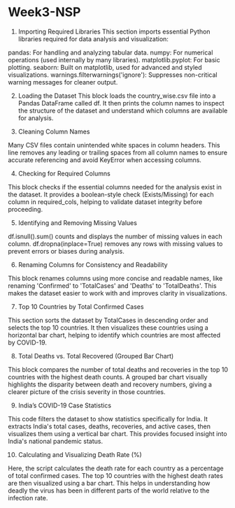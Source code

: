 # Week3-NSP

1. Importing Required Libraries
This section imports essential Python libraries required for data analysis and visualization:

pandas: For handling and analyzing tabular data.
numpy: For numerical operations (used internally by many libraries).
matplotlib.pyplot: For basic plotting.
seaborn: Built on matplotlib, used for advanced and styled visualizations.
warnings.filterwarnings('ignore'): Suppresses non-critical warning messages for cleaner output.

2. Loading the Dataset
This block loads the country_wise.csv file into a Pandas DataFrame called df. It then prints the column names to inspect the structure of the dataset and understand which columns are available for analysis.

3. Cleaning Column Names

Many CSV files contain unintended white spaces in column headers. This line removes any leading or trailing spaces from all column names to ensure accurate referencing and avoid KeyError when accessing columns.

4. Checking for Required Columns

This block checks if the essential columns needed for the analysis exist in the dataset. It provides a boolean-style check (Exists/Missing) for each column in required_cols, helping to validate dataset integrity before proceeding.

5. Identifying and Removing Missing Values

df.isnull().sum() counts and displays the number of missing values in each column.
df.dropna(inplace=True) removes any rows with missing values to prevent errors or biases during analysis.

6. Renaming Columns for Consistency and Readability

This block renames columns using more concise and readable names, like renaming 'Confirmed' to 'TotalCases' and 'Deaths' to 'TotalDeaths'. This makes the dataset easier to work with and improves clarity in visualizations.

7. Top 10 Countries by Total Confirmed Cases

This section sorts the dataset by TotalCases in descending order and selects the top 10 countries. It then visualizes these countries using a horizontal bar chart, helping to identify which countries are most affected by COVID-19.

8. Total Deaths vs. Total Recovered (Grouped Bar Chart)

This block compares the number of total deaths and recoveries in the top 10 countries with the highest death counts. A grouped bar chart visually highlights the disparity between death and recovery numbers, giving a clearer picture of the crisis severity in those countries.

9. India’s COVID-19 Case Statistics

This code filters the dataset to show statistics specifically for India. It extracts India's total cases, deaths, recoveries, and active cases, then visualizes them using a vertical bar chart. This provides focused insight into India's national pandemic status.

10. Calculating and Visualizing Death Rate (%)

Here, the script calculates the death rate for each country as a percentage of total confirmed cases. The top 10 countries with the highest death rates are then visualized using a bar chart. This helps in understanding how deadly the virus has been in different parts of the world relative to the infection rate.

